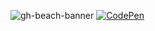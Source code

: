 ![gh-beach-banner](https://user-images.githubusercontent.com/57762234/185401269-59f0e43f-4035-4381-9fcb-8b8791974ccd.png)
[![CodePen](https://img.shields.io/badge/Codepen-000000?style=for-the-badge&logo=codepen&logoColor=white)]("https://codepen.io/Johnmuir2001")

